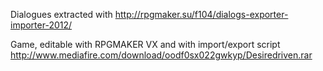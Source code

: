 Dialogues extracted with http://rpgmaker.su/f104/dialogs-exporter-importer-2012/

Game, editable with RPGMAKER VX and with import/export script http://www.mediafire.com/download/oodf0sx022gwkyp/Desiredriven.rar